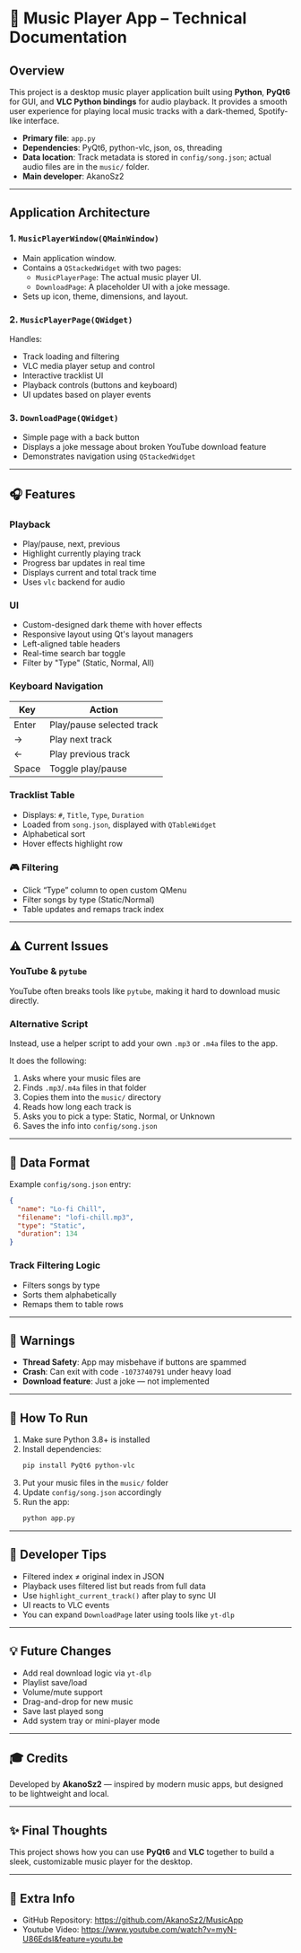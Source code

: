 
# 🎵 Music Player App – Technical Documentation

## Overview

This project is a desktop music player application built using **Python**, **PyQt6** for GUI, and **VLC Python bindings** for audio playback. It provides a smooth user experience for playing local music tracks with a dark-themed, Spotify-like interface.

- **Primary file**: `app.py`  
- **Dependencies**: PyQt6, python-vlc, json, os, threading  
- **Data location**: Track metadata is stored in `config/song.json`; actual audio files are in the `music/` folder.  
- **Main developer**: AkanoSz2

---

## Application Architecture

### 1. `MusicPlayerWindow(QMainWindow)`
- Main application window.
- Contains a `QStackedWidget` with two pages:
  - `MusicPlayerPage`: The actual music player UI.
  - `DownloadPage`: A placeholder UI with a joke message.
- Sets up icon, theme, dimensions, and layout.

### 2. `MusicPlayerPage(QWidget)`
Handles:
- Track loading and filtering  
- VLC media player setup and control  
- Interactive tracklist UI  
- Playback controls (buttons and keyboard)  
- UI updates based on player events  

### 3. `DownloadPage(QWidget)`
- Simple page with a back button  
- Displays a joke message about broken YouTube download feature  
- Demonstrates navigation using `QStackedWidget`  

---

## 🎧 Features

### Playback
- Play/pause, next, previous  
- Highlight currently playing track  
- Progress bar updates in real time  
- Displays current and total track time  
- Uses `vlc` backend for audio

### UI
- Custom-designed dark theme with hover effects  
- Responsive layout using Qt's layout managers  
- Left-aligned table headers  
- Real-time search bar toggle  
- Filter by "Type" (Static, Normal, All)

### Keyboard Navigation

| Key     | Action                   |
|---------|--------------------------|
| Enter   | Play/pause selected track |
| →       | Play next track          |
| ←       | Play previous track      |
| Space   | Toggle play/pause        |

### Tracklist Table
- Displays: `#`, `Title`, `Type`, `Duration`  
- Loaded from `song.json`, displayed with `QTableWidget`  
- Alphabetical sort  
- Hover effects highlight row

### 🎮 Filtering
- Click “Type” column to open custom QMenu  
- Filter songs by type (Static/Normal)  
- Table updates and remaps track index

---

## ⚠️ Current Issues

### YouTube & `pytube`
YouTube often breaks tools like `pytube`, making it hard to download music directly.

### Alternative Script
Instead, use a helper script to add your own `.mp3` or `.m4a` files to the app.

It does the following:
1. Asks where your music files are
2. Finds `.mp3`/`.m4a` files in that folder
3. Copies them into the `music/` directory
4. Reads how long each track is
5. Asks you to pick a type: Static, Normal, or Unknown
6. Saves the info into `config/song.json`

---

## 🧾 Data Format

Example `config/song.json` entry:
```json
{
  "name": "Lo-fi Chill",
  "filename": "lofi-chill.mp3",
  "type": "Static",
  "duration": 134
}
```

### Track Filtering Logic
- Filters songs by type  
- Sorts them alphabetically  
- Remaps them to table rows

---

## 🚨 Warnings

- **Thread Safety**: App may misbehave if buttons are spammed  
- **Crash**: Can exit with code `-1073740791` under heavy load  
- **Download feature**: Just a joke — not implemented

---

## 🚀 How To Run

1. Make sure Python 3.8+ is installed  
2. Install dependencies:
    ```bash
    pip install PyQt6 python-vlc
    ```
3. Put your music files in the `music/` folder  
4. Update `config/song.json` accordingly  
5. Run the app:
    ```bash
    python app.py
    ```

---

## 🤖 Developer Tips

- Filtered index ≠ original index in JSON  
- Playback uses filtered list but reads from full data  
- Use `highlight_current_track()` after play to sync UI  
- UI reacts to VLC events  
- You can expand `DownloadPage` later using tools like `yt-dlp`

---

## 💡 Future Changes

- Add real download logic via `yt-dlp`  
- Playlist save/load  
- Volume/mute support  
- Drag-and-drop for new music  
- Save last played song  
- Add system tray or mini-player mode

---

## 🎓 Credits

Developed by **AkanoSz2** — inspired by modern music apps, but designed to be lightweight and local.

---

## ✨ Final Thoughts

This project shows how you can use **PyQt6** and **VLC** together to build a sleek, customizable music player for the desktop.

---

## 📁 Extra Info

- GitHub Repository: https://github.com/AkanoSz2/MusicApp
- Youtube Video: https://www.youtube.com/watch?v=myN-U86EdsI&feature=youtu.be 
